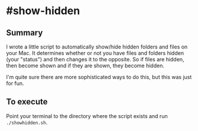 #show-hidden
===========

## Summary

I wrote a little script to automatically show/hide hidden folders and files on your Mac. It determines whether or not you have files and folders hidden (your "status") and then changes it to the opposite. So if files are hidden, then become shown and if they are shown, they become hidden.

I'm quite sure there are more sophisticated ways to do this, but this was just for fun.

## To execute

Point your terminal to the directory where the script exists and run `./showhidden.sh`.
